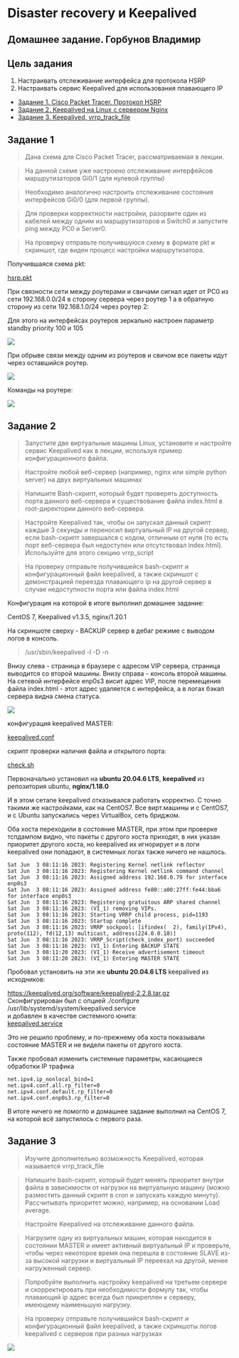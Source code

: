 # Disaster recovery и Keepalived
## Домашнее задание. Горбунов Владимир

## Цель задания
1. Настраивать отслеживание интерфейса для протокола HSRP
2. Настраивать сервис Keepalived для использования плавающего IP



- [Задание 1. Cisco Packet Tracer. Протокол HSRP](#Задание-1)
- [Задание 2. Keepalived на Linux с сервером Nginx](#Задание-2)  
- [Задание 3. Keepalived, vrrp_track_file](#Задание-3)  


## Задание 1
>Дана схема для Cisco Packet Tracer, рассматриваемая в лекции.

>На данной схеме уже настроено отслеживание интерфейсов маршрутизаторов Gi0/1 (для нулевой группы)

>Необходимо аналогично настроить отслеживание состояния интерфейсов Gi0/0 (для первой группы).

>Для проверки корректности настройки, разорвите один из кабелей между одним из маршрутизаторов и Switch0 и запустите ping между PC0 и Server0.

>На проверку отправьте получившуюся схему в формате pkt и скриншот, где виден процесс настройки маршрутизатора.

Получившаяся схема pkt:

[hsrp.pkt](hsrp.pkt)

При связности сети между роутерами и свичами сигнал идет от PC0 из сети 192.168.0.0/24 в сторону сервера через роутер 1 а в обратную сторону из сети 192.168.1.0/24 через роутер 2:

Для этого на интерфейсах роутеров зеркально настроен параметр standby priority 100 и 105

![](img/cisco_connected.gif)

При обрыве связи между одним из роутеров и свичом все пакеты идут через оставшийся роутер. 

![](img/cisco_disconnect.gif)

Команды на роутере:

![](img/cisco_packet_tracer.jpg)

## Задание 2
>Запустите две виртуальные машины Linux, установите и настройте сервис Keepalived как в лекции, используя пример конфигурационного файла.

>Настройте любой веб-сервер (например, nginx или simple python server) на двух виртуальных машинах

>Напишите Bash-скрипт, который будет проверять доступность порта данного веб-сервера и существование файла index.html в root-директории данного веб-сервера.

>Настройте Keepalived так, чтобы он запускал данный скрипт каждые 3 секунды и переносил виртуальный IP на другой сервер, если bash-скрипт завершался с кодом, отличным от нуля (то есть порт веб-сервера был недоступен или отсутствовал index.html). Используйте для этого секцию vrrp_script

>На проверку отправьте получившейся bash-скрипт и конфигурационный файл keepalived, а также скриншот с демонстрацией переезда плавающего ip на другой сервер в случае недоступности порта или файла index.html

Конфигурация на которой в итоге выполнил домашнее задание:

CentOS 7, Keepalived v1.3.5, nginx/1.20.1

На скриншоте сверху - BACKUP сервер в дебаг режиме с выводом логов в консоль.
>/usr/sbin/keepalived -l -D -n

Внизу слева - страница в браузере с адресом VIP сервера, страница выводится со второй машины. 
Внизу справа - консоль второй машины. На сетевой интерфейсе enp0s3 висит адрес VIP, 
после перемещения файла index.html - этот адрес удаляется с интерфейса, а в логах бэкап сервера видна смена статуса. 


![](img/1.jpg)

конфигурация keepalived MASTER:

[keepalived.conf](./keepalived.conf)

скрипт проверки наличия файла и открытого порта:

[check.sh](./check.sh)


Первоначально установил на **ubuntu 20.04.6 LTS**, **keepalived** из репозитория ubuntu, **nginx/1.18.0** 

И в этом сетапе keepalived отказывался работать корректно. 
С точно такими же настройками, как на CentOS7.
Все вирт.машины и с CentOS7, и с Ubuntu запускались через VirtualBox, сеть бриджом. 

Оба хоста переходили в состояние MASTER, при этом при проверке тспдампом видно, что пакеты с другого хоста приходят, в них указан приоритет другого хоста, но keepalived их игнорирует и в логи keepalived они попадают, в системных логах также ничего не нашлось.
```
Sat Jun  3 08:11:16 2023: Registering Kernel netlink reflector
Sat Jun  3 08:11:16 2023: Registering Kernel netlink command channel
Sat Jun  3 08:11:16 2023: Assigned address 192.168.0.79 for interface enp0s3
Sat Jun  3 08:11:16 2023: Assigned address fe80::a00:27ff:fe44:bba6 for interface enp0s3
Sat Jun  3 08:11:16 2023: Registering gratuitous ARP shared channel
Sat Jun  3 08:11:16 2023: (VI_1) removing VIPs.
Sat Jun  3 08:11:16 2023: Starting VRRP child process, pid=1193
Sat Jun  3 08:11:16 2023: Startup complete
Sat Jun  3 08:11:16 2023: VRRP sockpool: [ifindex(  2), family(IPv4), proto(112), fd(12,13) multicast, address(224.0.0.18)]
Sat Jun  3 08:11:16 2023: VRRP_Script(check_index_port) succeeded
Sat Jun  3 08:11:16 2023: (VI_1) Entering BACKUP STATE
Sat Jun  3 08:11:20 2023: (VI_1) Receive advertisement timeout
Sat Jun  3 08:11:20 2023: (VI_1) Entering MASTER STATE
```

Пробовал установить на эти же **ubuntu 20.04.6 LTS** keepalived из исходников:

https://keepalived.org/software/keepalived-2.2.8.tar.gz <br>
Сконфигурирован был с опцией ./configure /usr/lib/systemd/system/keepalived.service<br>
и добавлен в качестве системного юнита:<br>
[keepalived.service](./keepalived.service)

Это не решило проблему, и по-прежнему оба хоста показывали состояние MASTER и не видели пакеты от другого хоста. 

Также пробовал изменить системные параметры, касающиеся обработки IP трафика
```
net.ipv4.ip_nonlocal_bind=1 
net.ipv4.conf.all.rp_filter=0 
net.ipv4.conf.default.rp_filter=0 
net.ipv4.conf.enp0s3.rp_filter=0
```

В итоге ничего не помогло и домашнее задание выполнил на CentOS 7, на которой всё запустилось с первого раза. 


## Задание 3
>Изучите дополнительно возможность Keepalived, которая называется vrrp_track_file

>Напишите bash-скрипт, который будет менять приоритет внутри файла в зависимости от нагрузки на виртуальную машину (можно разместить данный скрипт в cron и запускать каждую минуту). Рассчитывать приоритет можно, например, на основании Load average.

>Настройте Keepalived на отслеживание данного файла.

>Нагрузите одну из виртуальных машин, которая находится в состоянии MASTER и имеет активный виртуальный IP и проверьте, чтобы через некоторое время она перешла в состояние SLAVE из-за высокой нагрузки и виртуальный IP переехал на другой, менее нагруженный сервер.

>Попробуйте выполнить настройку keepalived на третьем сервере и скорректировать при необходимости формулу так, чтобы плавающий ip адрес всегда был прикреплен к серверу, имеющему наименьшую нагрузку.

>На проверку отправьте получившийся bash-скрипт и конфигурационный файл keepalived, а также скриншоты логов keepalived с серверов при разных нагрузках

![](img/3.jpg)
